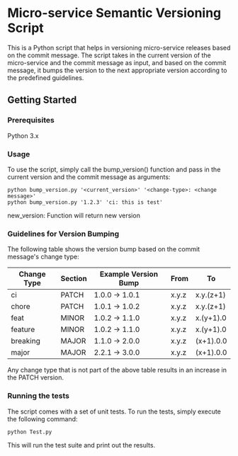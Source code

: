 # Micro-service Semantic Versioning Script
This is a Python script that helps in versioning micro-service releases based on the commit message. The script takes in the current version of the micro-service and the commit message as input, and based on the commit message, it bumps the version to the next appropriate version according to the predefined guidelines.

## Getting Started
### Prerequisites
Python 3.x
### Usage
To use the script, simply call the bump_version() function and pass in the current version and the commit message as arguments:

```shell
python bump_version.py '<current_version>' '<change-type>: <change message>'
python bump_version.py '1.2.3' 'ci: this is test'
```
new_version: Function will return new version

### Guidelines for Version Bumping
The following table shows the version bump based on the commit message's change type:

| Change Type | Section | Example Version Bump | From | To |
| ------ | ------ | ------ | ------ | ------ |
| ci | PATCH | 1.0.0 → 1.0.1 | x.y.z | x.y.(z+1) |
| chore | PATCH | 1.0.1 → 1.0.2 | x.y.z | x.y.(z+1) |
| feat | MINOR | 1.0.2 → 1.1.0 | x.y.z | x.(y+1).0 |
| feature | MINOR | 1.0.2 → 1.1.0 | x.y.z | x.(y+1).0 |
| breaking | MAJOR | 1.1.0 → 2.0.0 | x.y.z | (x+1).0.0 |
| major | MAJOR | 2.2.1 → 3.0.0 | x.y.z | (x+1).0.0 |

Any change type that is not part of the above table results in an increase in the PATCH version.

### Running the tests
The script comes with a set of unit tests. To run the tests, simply execute the following command:

```shell
python Test.py
```
This will run the test suite and print out the results.